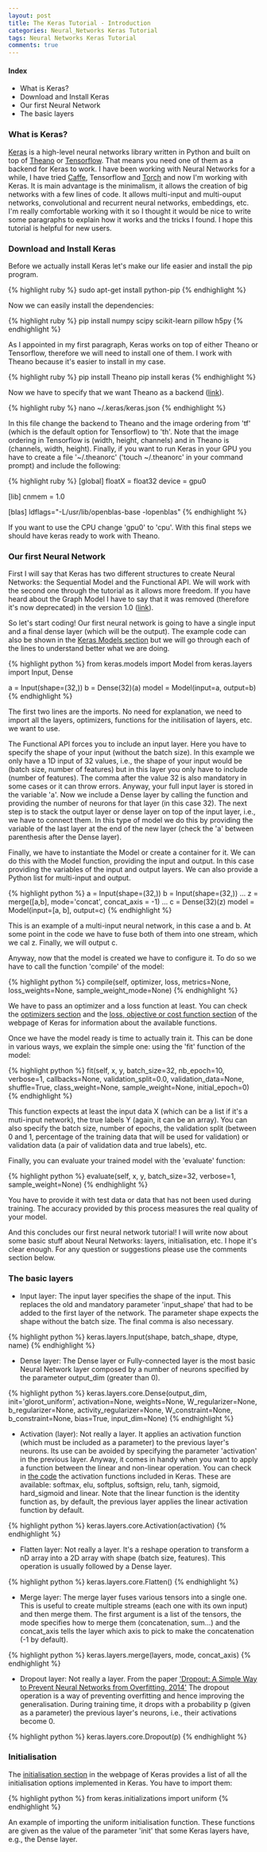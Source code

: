 ```yaml
---
layout: post
title: The Keras Tutorial - Introduction
categories: Neural_Networks Keras Tutorial
tags: Neural Networks Keras Tutorial
comments: true
---
```


#### Index

* What is Keras?
* Download and Install Keras
* Our first Neural Network
* The basic layers

### What is Keras?

[Keras](https://keras.io/) is a high-level neural networks library written in Python and built on top of [Theano](http://deeplearning.net/software/theano/) or [Tensorflow](https://www.tensorflow.org/). That means you need one of them as a backend for Keras to work. I have been working with Neural Networks for a while, I have tried  [Caffe](http://caffe.berkeleyvision.org/), Tensorflow and [Torch](http://torch.ch/) and now I'm working with Keras. It is main advantage is the minimalism, it allows the creation of big networks with a few lines of code. It allows multi-input and multi-ouput networks, convolutional and recurrent neural networks, embeddings, etc. I'm really comfortable working with it so I thought it would be nice to write some paragraphs to explain how it works and the tricks I found. I hope this tutorial is helpful for new users.

### Download and Install Keras

Before we actually install Keras let's make our life easier and install the pip program.

{% highlight ruby %}
sudo apt-get install python-pip
{% endhighlight %}

Now we can easily install the dependencies:

{% highlight ruby %}
pip install numpy scipy scikit-learn pillow h5py
{% endhighlight %}

As I appointed in my first paragraph, Keras works on top of either Theano or Tensorflow, therefore we will need to install one of them. I work with Theano because it's easier to install in my case.

{% highlight ruby %}
pip install Theano
pip install keras
{% endhighlight %}

Now we have to specify that we want Theano as a backend ([link](https://keras.io/backend/)).

{% highlight ruby %}
nano ~/.keras/keras.json
{% endhighlight %}

In this file change the backend to Theano and the image ordering from 'tf' (which is the default option for Tensorflow) to 'th'. Note that the image ordering in Tensorflow is (width, height, channels) and in Theano is (channels, width, height). Finally, if you want to run Keras in your GPU you have to create a file '~/.theanorc' ('touch ~/.theanorc' in your command prompt) and include the following:

{% highlight ruby %}
[global]
floatX = float32
device = gpu0

[lib]
cnmem = 1.0 

[blas]
ldflags="-L/usr/lib/openblas-base -lopenblas"
{% endhighlight %}

If you want to use the CPU change 'gpu0' to 'cpu'. With this final steps we should have keras ready to work with Theano. 

### Our first Neural Network

First I will say that Keras has two different structures to create Neural Networks: the Sequential Model and the Functional API. We will work with the second one through the tutorial as it allows more freedom. If you have heard about the Graph Model I have to say that it was removed (therefore it's now deprecated) in the version 1.0 ([link](https://github.com/fchollet/keras/issues/2802#issuecomment-221314411)).

So let's start coding! Our first neural network is going to have a single input and a final dense layer (which will be the output). The example code can also be shown in the [Keras Models section](https://keras.io/models/model/) but we will go through each of the lines to understand better what we are doing.

{% highlight python %}
from keras.models import Model
from keras.layers import Input, Dense

a = Input(shape=(32,))
b = Dense(32)(a)
model = Model(input=a, output=b)
{% endhighlight %}

The first two lines are the imports. No need for explanation, we need to import all the layers, optimizers, functions for the initilisation of layers, etc. we want to use.

The Functional API forces you to include an input layer. Here you have to specify the shape of your input (without the batch size). In this example we only have a 1D input of 32 values, i.e., the shape of your input would be (batch size, number of features) but in this layer you only have to include (number of features). The comma after the value 32 is also mandatory in some cases or it can throw errors. Anyway, your full input layer is stored in the variable 'a'.
Now we include a Dense layer by calling the function and providing the number of neurons for that layer (in this case 32). The next step is to stack the output layer or dense layer on top of the input layer, i.e., we have to connect them. In this type of model we do this by providing the variable of the last layer at the end of the new layer (check the 'a' between parenthesis after the Dense layer).

Finally, we have to instantiate the Model or create a container for it. We can do this with the Model function, providing the input and output. In this case providing the variables of the input and output layers. We can also provide a Python list for multi-input and output.

{% highlight python %}
a = Input(shape=(32,))
b = Input(shape=(32,))
...
z = merge([a,b], mode='concat', concat_axis = -1)
...
c = Dense(32)(z)
model = Model(input=[a, b], output=c)
{% endhighlight %}

This is an example of a multi-input neural network, in this case a and b. At some point in the code we have to fuse both of them into one stream, which we cal z. Finally, we will output c.

Anyway, now that the model is created we have to configure it. To do so we have to call the function 'compile' of the model:

{% highlight python %}
compile(self, optimizer, loss, metrics=None, loss_weights=None, sample_weight_mode=None)
{% endhighlight %}

We have to pass an optimizer and a loss function at least. You can check the [optimizers section](https://keras.io/optimizers/) and the [loss, objective or cost function section](https://keras.io/objectives/) of the webpage of Keras for information about the available functions.

Once we have the model ready is time to actually train it. This can be done in various ways, we explain the simple one: using the 'fit' function of the model:

{% highlight python %}
fit(self, x, y, batch_size=32, nb_epoch=10, verbose=1, callbacks=None, validation_split=0.0, validation_data=None, shuffle=True, class_weight=None, sample_weight=None, initial_epoch=0)
{% endhighlight %}

This function expects at least the input data X (which can be a list if it's a muti-input network), the true labels Y (again, it can be an array). You can also specify the batch size, number of epochs, the validation split (between 0 and 1, percentage of the training data that will be used for validation) or validation data (a pair of validation data and true labels), etc.

Finally, you can evaluate your trained model with the 'evaluate' function:

{% highlight python %}
evaluate(self, x, y, batch_size=32, verbose=1, sample_weight=None)
{% endhighlight %}

You have to provide it with test data or data that has not been used during training. The accuracy provided by this process measures the real quality of your model.

And this concludes our first neural network tutorial! I will write now about some basic stuff about Neural Networks: layers, initialisation, etc. I hope it's clear enough. For any question or suggestions please use the comments section below.

### The basic layers

* Input layer: The input layer specifies the shape of the input. This replaces the old and mandatory parameter 'input_shape' that had to be added to the first layer of the network. The parameter shape expects the shape without the batch size. The final comma is also necessary.

{% highlight python %}
keras.layers.Input(shape, batch_shape, dtype, name)
{% endhighlight %}

* Dense layer: The Dense layer or Fully-connected layer is the most basic Neural Network layer composed by a number of neurons specified by the parameter output_dim (greater than 0).

{% highlight python %}
keras.layers.core.Dense(output_dim, init='glorot_uniform', activation=None, weights=None, W_regularizer=None, b_regularizer=None, activity_regularizer=None, W_constraint=None, b_constraint=None, bias=True, input_dim=None)
{% endhighlight %}

* Activation (layer): Not really a layer. It applies an activation function (which must be included as a parameter) to the previous layer's neurons. Its use can be avoided by specifying the parameter 'activation' in the previous layer. Anyway, it comes in handy when you want to apply a function between the linear and non-linear operation. You can check in [the code](https://github.com/fchollet/keras/blob/master/keras/activations.py) the activation functions included in Keras. These are available: softmax, elu, softplus, softsign, relu, tanh, sigmoid, hard_sigmoid and linear. Note that the linear function is the identity function as, by default, the previous layer applies the linear activation function by default.

{% highlight python %}
keras.layers.core.Activation(activation)
{% endhighlight %}

* Flatten layer: Not really a layer. It's a reshape operation to transform a nD array into a 2D array with shape (batch size, features). This operation is usually followed by a Dense layer.

{% highlight python %}
keras.layers.core.Flatten()
{% endhighlight %}

* Merge layer: The merge layer fuses various tensors into a single one. This is useful to create multiple streams (each one with its own input) and then merge them. The first argument is a list of the tensors, the mode specifies how to merge them (concatenation, sum...) and the concat_axis tells the layer which axis to pick to make the concatenation (-1 by default).

{% highlight python %}
keras.layers.merge(layers, mode, concat_axis)
{% endhighlight %}

* Dropout layer: Not really a layer. From the paper ['Dropout: A Simple Way to Prevent Neural Networks from Overfitting, 2014'](http://www.jmlr.org/papers/volume15/srivastava14a/srivastava14a.pdf) The dropout operation is a way of preventing overfitting and hence improving the generalisation. During training time, it drops with a probability p (given as a parameter) the previous layer's neurons, i.e., their activations become 0.

{% highlight python %}
keras.layers.core.Dropout(p)
{% endhighlight %}

### Initialisation

The [initialisation section](https://keras.io/initializations/) in the webpage of Keras provides a list of all the initialisation options implemented in Keras. You have to import them:

{% highlight python %}
from keras.initializations import uniform
{% endhighlight %}

An example of importing the uniform initialisation function. These functions are given as the value of the parameter 'init' that some Keras layers have, e.g., the Dense layer.
